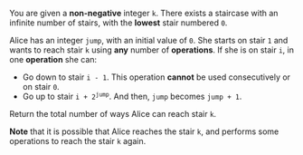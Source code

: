 You are given a **non-negative** integer `k`. There exists a staircase with an infinite number of stairs, with the **lowest** stair numbered `0`.

Alice has an integer `jump`, with an initial value of `0`. She starts on stair `1` and wants to reach stair `k` using **any** number of **operations**. If she is on stair `i`, in one **operation** she can:

- Go down to stair `i - 1`. This operation **cannot** be used consecutively or on stair `0`.
- Go up to stair <code>i + 2<sup>jump</sup></code>. And then, `jump` becomes `jump + 1`.

Return the total number of ways Alice can reach stair `k`.

**Note** that it is possible that Alice reaches the stair `k`, and performs some operations to reach the stair `k` again.